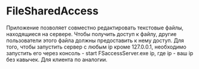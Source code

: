 # FileSharedAccess
Приложение позволяет совместно редактировать текстовые файлы, находящиеся на сервере. Чтобы получить доступ к файлу, другие пользователи этого файла должны предоставить к нему доступ.
Для того, чтобы запустить сервер с любым ip кроме 127.0.0.1, необходимо запустить его через консоль - start FSaccessServer.exe ip, где ip - ваш ip без кавычек.
Для клиента по аналогии.
